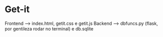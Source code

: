 # Get-it
Frontend --> index.html, getit.css e getit.js
Backend --> dbfuncs.py (flask, por gentileza rodar no terminal) e db.sqlite

